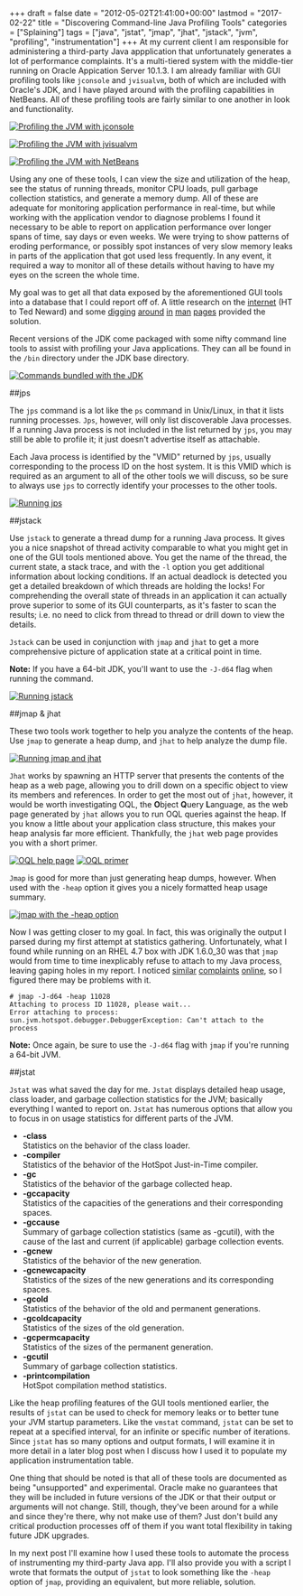 +++
draft       = false
date        = "2012-05-02T21:41:00+00:00"
lastmod     = "2017-02-22"
title       = "Discovering Command-line Java Profiling Tools"
categories  = ["Splaining"]
tags        = ["java", "jstat", "jmap", "jhat", "jstack", "jvm", "profiling", "instrumentation"]
+++
At my current client I am responsible for administering a third-party Java appplication that unfortunately generates a lot of performance complaints. It's a multi-tiered system with the middle-tier running on Oracle Appication Server 10.1.3. I am already familiar with GUI profiling tools like `jconsole` and `jvisualvm`, both of which are included with Oracle's JDK, and I have played around with the profiling capabilities in NetBeans. All of these profiling tools are fairly similar to one another in look and functionality.

[![Profiling the JVM with jconsole](/img/2012-05-02-discovering-command-line-java-profiling-tools/687cc5e71ab082d921ea083c2a3389f33608bdb578a2505ba98647dca59edd1c.jpg)](http://www.flickr.com/photos/tobyjmarks/7136941369/in/photostream/lightbox/)

[![Profiling the JVM with jvisualvm](/img/2012-05-02-discovering-command-line-java-profiling-tools/062326cdf1e49a33f125692cdc43927df553db0aa59ae2e13a028e5e9119ddbd.jpg)](http://www.flickr.com/photos/tobyjmarks/6990855922/in/photostream/lightbox/)

[![Profiling the JVM with NetBeans](/img/2012-05-02-discovering-command-line-java-profiling-tools/70254026909062fd761740bc71f569e1dfeffd3aeaa574ba1cfb794e3029ea62.jpg)](http://www.flickr.com/photos/tobyjmarks/6990855902/in/photostream/lightbox/)

Using any one of these tools, I can view the size and utilization of the heap, see the status of running threads, monitor CPU loads, pull garbage collection statistics, and generate a memory dump. All of these are adequate for monitoring application performance in real-time, but while working with the application vendor to diagnose problems I found it necessary to be able to report on application performance over longer spans of time, say days or even weeks. We were trying to show patterns of eroding performance, or possibly spot instances of very slow memory leaks in parts of the application that got used less frequently. In any event, it required a way to monitor all of these details without having to have my eyes on the screen the whole time.

My goal was to get all that data exposed by the aforementioned GUI tools into a database that I could report off of. A little research on the [internet][] (HT to Ted Neward) and some [digging][] [around][] [in][] [man][] [pages][] provided the solution. 

Recent versions of the JDK come packaged with some nifty command line tools to assist with profiling your Java applications. They can all be found in the `/bin` directory under the JDK base directory.

[![Commands bundled with the JDK](/img/2012-05-02-discovering-command-line-java-profiling-tools/9ca305047f95051bbdc678ea66f9e4923a830b21f3264ebc3b87e9bd385f5765.jpg)](http://www.flickr.com/photos/tobyjmarks/7136941341/in/photostream/lightbox/)

##jps

The `jps` command is a lot like the `ps` command in Unix/Linux, in that it lists running processes. `Jps`, however, will only list discoverable Java processes. If a running Java process is not included in the list returned by `jps`, you may still be able to profile it; it just doesn't advertise itself as attachable. 

Each Java process is identified by the "VMID" returned by `jps`, usually corresponding to the process ID on the host system. It is this VMID which is required as an argument to all of the other tools we will discuss, so be sure to always use `jps` to correctly identify your processes to the other tools.

[![Running jps](/img/2012-05-02-discovering-command-line-java-profiling-tools/c3b76d4b16d988867798b352027c036e5bb4f1ebb07abfaf453bbb7094470ab4.jpg)](http://www.flickr.com/photos/tobyjmarks/7136941355/in/photostream/lightbox/)

##jstack

Use `jstack` to generate a thread dump for a running Java process. It gives you a nice snapshot of thread activity comparable to what you might get in one of the GUI tools mentioned above. You get the name of the thread, the current state, a stack trace, and with the `-l` option you get additional information about locking conditions. If an actual deadlock is detected you get a detailed breakdown of which threads are holding the locks! For comprehending the overall state of threads in an application it can actually prove superior to some of its GUI counterparts, as it's faster to scan the results; i.e. no need to click from thread to thread or drill down to view the details.

`Jstack` can be used in conjunction with `jmap` and `jhat` to get a more comprehensive picture of application state at a critical point in time. 

**Note:** If you have a 64-bit JDK, you'll want to use the `-J-d64` flag when running the command.

[![Running jstack](/img/2012-05-02-discovering-command-line-java-profiling-tools/23352a26f3e67df6c159d8ff4c130b2d47be1bc8e37d78bc8178e0aa65e04182.jpg)](http://www.flickr.com/photos/tobyjmarks/7136941351/in/photostream/lightbox/)

##jmap & jhat

These two tools work together to help you analyze the contents of the heap. Use `jmap` to generate a heap dump, and `jhat` to help analyze the dump file. 

[![Running jmap and jhat](/img/2012-05-02-discovering-command-line-java-profiling-tools/ad70746c91dd43d7a093fa3e7c180ce863a605f0ccd511774c8c62b4203731b1.jpg)](http://www.flickr.com/photos/tobyjmarks/7136941291/in/photostream/lightbox/)

`Jhat` works by spawning an HTTP server that presents the contents of the heap as a web page, allowing you to drill down on a specific object to view its members and references. In order to get the most out of `jhat`, however, it would be worth investigating OQL, the **O**bject **Q**uery **L**anguage, as the web page generated by `jhat` allows you to run OQL queries against the heap. If you know a little about your application class structure, this makes your heap analysis far more efficient. Thankfully, the `jhat` web page provides you with a short primer.

[![OQL help page](/img/2012-05-02-discovering-command-line-java-profiling-tools/036aef8b8bc95e25c21a1bfb219fcc19e8e084e6ee60643a57a3ff72f83b69ec.jpg)](http://www.flickr.com/photos/tobyjmarks/6990855834/in/photostream/lightbox/)
[![OQL primer](/img/2012-05-02-discovering-command-line-java-profiling-tools/c59f79354e9bb6223492707dd27ebffb018449445204453ba610396b89d74fdc.jpg)](http://www.flickr.com/photos/tobyjmarks/7136941267/in/photostream/lightbox/)

`Jmap` is good for more than just generating heap dumps, however. When used with the `-heap` option it gives you a nicely formatted heap usage summary.

[![jmap with the -heap option](/img/2012-05-02-discovering-command-line-java-profiling-tools/d6c27680e007dae747ef2cac7218faf0f918d2cf68cb1023d7e0ece182369233.jpg)](http://www.flickr.com/photos/tobyjmarks/7136941255/in/photostream/lightbox/)

Now I was getting closer to my goal. In fact, this was originally the output I parsed during my first attempt at statistics gathering. Unfortunately, what I found while running on an RHEL 4.7 box with JDK 1.6.0_30 was that `jmap` would from time to time inexplicably refuse to attach to my Java process, leaving gaping holes in my report. I noticed [similar][] [complaints][] [online][], so I figured there may be problems with it.

    # jmap -J-d64 -heap 11028
    Attaching to process ID 11028, please wait...
    Error attaching to process: sun.jvm.hotspot.debugger.DebuggerException: Can't attach to the process

**Note:** Once again, be sure to use the `-J-d64` flag with `jmap` if you're running a 64-bit JVM. 

##jstat

`Jstat` was what saved the day for me. `Jstat` displays detailed heap usage, class loader, and garbage collection statistics for the JVM; basically everything I wanted to report on. `Jstat` has numerous options that allow you to focus in on usage statistics for different parts of the JVM. 

- **-class**  
Statistics on the behavior of the class loader.
- **-compiler**  
Statistics of the behavior of the HotSpot Just-in-Time compiler.
- **-gc**  
Statistics of the behavior of the garbage collected heap.
- **-gccapacity**  
Statistics of the capacities of the generations and their corresponding spaces.
- **-gccause**  
Summary of garbage collection statistics (same as -gcutil), with the cause of the last and current (if applicable) garbage collection events.
- **-gcnew**  
Statistics of the behavior of the new generation.
- **-gcnewcapacity**  
Statistics of the sizes of the new generations and its corresponding spaces.
- **-gcold**  
Statistics of the behavior of the old and permanent generations.
- **-gcoldcapacity**	
Statistics of the sizes of the old generation.
- **-gcpermcapacity**	
Statistics of the sizes of the permanent generation.
- **-gcutil**	
Summary of garbage collection statistics.
- **-printcompilation**  
HotSpot compilation method statistics.

Like the heap profiling features of the GUI tools mentioned earlier, the results of `jstat` can be used to check for memory leaks or to better tune your JVM startup parameters. Like the `vmstat` command, `jstat` can be set to repeat at a specified interval, for an infinite or specific number of iterations. Since `jstat` has so many options and output formats, I will examine it in more detail in a later blog post when I discuss how I used it to populate my application instrumentation table. 

One thing that should be noted is that all of these tools are documented as being "unsupported" and experimental. Oracle make no guarantees that they will be included in future versions of the JDK or that their output or arguments will not change. Still, though, they've been around for a while and since they're there, why not make use of them? Just don't build any critical production processes off of them if you want total flexibility in taking future JDK upgrades.

In my next post I'll examine how I used these tools to automate the process of instrumenting my third-party Java app. I'll also provide you with a script I wrote that formats the output of `jstat` to look something like the `-heap` option of `jmap`, providing an equivalent, but more reliable, solution.

[internet]: http://www.ibm.com/developerworks/java/library/j-5things8/index.html
[digging]: http://docs.oracle.com/javase/6/docs/technotes/tools/share/jps.html
[around]: http://docs.oracle.com/javase/6/docs/technotes/tools/share/jmap.html
[in]: http://docs.oracle.com/javase/6/docs/technotes/tools/share/jhat.html
[man]: http://docs.oracle.com/javase/6/docs/technotes/tools/share/jstack.html
[pages]: http://docs.oracle.com/javase/6/docs/technotes/tools/share/jstat.html 
[similar]: http://ubuntuforums.org/showthread.php?t=1886859
[complaints]: https://forums.oracle.com/forums/thread.jspa?threadID=1693766
[online]: http://blog.thecodingmachine.com/fr/comment/reply/91
